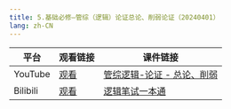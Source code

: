```yaml
---
title: 5.基础必修—管综（逻辑）论证总论、削弱论证（20240401）
lang: zh-CN
---
```



| 平台       | 观看链接                                                                                                                               | 课件链接                                                                                                                                                                                                       |
|----------|------------------------------------------------------------------------------------------------------------------------------------|------------------------------------------------------------------------------------------------------------------------------------------------------------------------------------------------------------|
| YouTube  | [观看](https://www.youtube.com/watch?v=HoaRWDUBLqU&list=PLm0MFkgiW1Jifh_vbdTALFpNGQ5V1hoDO&index=5)                                  | [管综逻辑-论证 - 总论、削弱](../../public/logic/%E9%80%BB%E8%BE%91-%E6%AD%A3%E5%BC%8F%E8%AF%BE/pdf/%E7%AE%A1%E7%BB%BC%E9%80%BB%E8%BE%91%20%E8%AE%BA%E8%AF%81%20-%20%E6%80%BB%E8%AE%BA%E3%80%81%E5%89%8A%E5%BC%B1.pdf) |
| Bilibili | [观看](https://www.bilibili.com/video/BV13jW1eAE8L?spm_id_from=333.788.videopod.sections&vd_source=752f1f454ebffd32e5dbe02742c48dab) | [逻辑笔试一本通](../../public/logic/%E9%80%BB%E8%BE%91-%E5%9F%BA%E7%A1%80%E8%AF%BE/pdf/1.%E3%80%90%E7%AC%94%E8%AF%95%E4%B8%80%E6%9C%AC%E9%80%9A%E3%80%91%E7%AE%A1%E7%BB%BC-%E9%80%BB%E8%BE%91.pdf)   |




